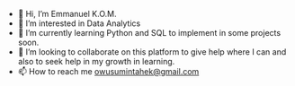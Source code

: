 - 👋 Hi, I’m Emmanuel K.O.M.
- 👀 I’m interested in Data Analytics 
- 🌱 I’m currently learning Python and SQL to implement in some projects soon.
- 💞️ I’m looking to collaborate on this platform to give help where I can and also to seek help in my growth in learning.
- 📫 How to reach me owusumintahek@gmail.com

<!---
EmmlKOM/EmmlKOM is a ✨ special ✨ repository because its `README.md` (this file) appears on your GitHub profile.
You can click the Preview link to take a look at your changes.
--->
